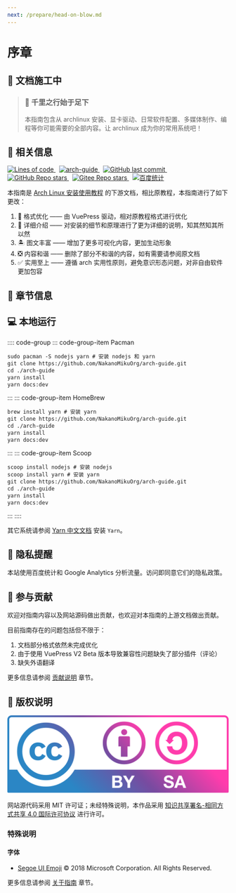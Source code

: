 ```yaml
---
next: /prepare/head-on-blow.md
---
```


# 序章

## 🚧 文档施工中

> ### 🎐 千里之行始于足下
>
> 本指南包含从 archlinux 安装、显卡驱动、日常软件配置、多媒体制作、编程等你可能需要的全部内容。让 archlinux 成为你的常用系统吧！

## 📕 相关信息

<p class="shields normal-img-p">
  <a
    href="https://github.com/NakanoMikuOrg/arch-guide"
    target="_blank"
    rel="noopener noreferrer"
  >
    <img
      alt="Lines of code"
      src="https://img.shields.io/tokei/lines/github/NakanoMikuOrg/arch-guide"
    />
  </a>&nbsp;
  <a
    href="https://github.com/NakanoMikuOrg/arch-guide"
    target="_blank"
    rel="noopener noreferrer"
  >
    <img
      alt="arch-guide"
      src="https://travis-ci.com/NakanoMikuOrg/arch-guide.svg?branch=main"
    />
  </a>&nbsp;
  <a
    href="https://github.com/NakanoMikuOrg/arch-guide"
    target="_blank"
    rel="noopener noreferrer"
  >
    <img
      alt="GitHub last commit"
      src="https://img.shields.io/github/last-commit/NakanoMikuOrg/arch-guide"
    />
  </a>&nbsp;
  <a
    href="https://github.com/NakanoMikuOrg/arch-guide"
    target="_blank"
    rel="noopener noreferrer"
  >
    <img
      alt="GitHub Repo stars"
      src="https://img.shields.io/github/stars/NakanoMikuOrg/arch-guide?style=social"
    />
  </a>&nbsp;
  <a
    href="https://gitee.com/nakano-miku/arch-guide/stargazers"
    target="_blank"
    rel="noopener noreferrer"
  >
    <img
      src="https://gitee.com/nakano-miku/arch-guide/badge/star.svg?theme=white"
      alt="Gitee Repo stars"
    />
  </a>&nbsp;
  <a
    href="https://tongji.baidu.com/web/welcome/ico?s=e7059486ad3b16e21ea7058836c51b9b"
    target="_blank"
    rel="noopener noreferrer"
  >
    <img
      src="https://img.shields.io/badge/Baidu-%E7%BB%9F%E8%AE%A1-blue"
      alt="百度统计"
    />
  </a>
</p>

本指南是 [Arch Linux 安装使用教程](https://github.com/ArchLinuxStudio/ArchLinuxTutorial) 的下游文档，相比原教程，本指南进行了如下更改：

1. 📖 格式优化 —— 由 VuePress 驱动，相对原教程格式进行优化
2. 🎏 详细介绍 —— 对安装的细节和原理进行了更为详细的说明，知其然知其所以然
3. 🏝️ 图文丰富 —— 增加了更多可视化内容，更加生动形象
4. ❎ 内容和谐 —— 删除了部分不和谐的内容，如有需要请参阅原文档
5. ✅ 实用至上 —— 遵循 arch 实用性原则，避免意识形态问题，对非自由软件更加包容

## 📑 章节信息

## 💻 本地运行

:::: code-group
::: code-group-item Pacman

```bash{4-5}
sudo pacman -S nodejs yarn # 安装 nodejs 和 yarn
git clone https://github.com/NakanoMikuOrg/arch-guide.git
cd ./arch-guide
yarn install
yarn docs:dev
```

:::
::: code-group-item HomeBrew

```zsh{4-5}
brew install yarn # 安装 yarn
git clone https://github.com/NakanoMikuOrg/arch-guide.git
cd ./arch-guide
yarn install
yarn docs:dev
```

:::
::: code-group-item Scoop

```bat{5-6}
scoop install nodejs # 安装 nodejs
scoop install yarn # 安装 yarn
git clone https://github.com/NakanoMikuOrg/arch-guide.git
cd ./arch-guide
yarn install
yarn docs:dev
```

:::
::::

其它系统请参阅 [Yarn 中文文档](https://yarn.bootcss.com/docs/install/) 安装 `Yarn`。

## 🔔 隐私提醒

本站使用百度统计和 Google Analytics 分析流量。访问即同意它们的隐私政策。

## 🌱 参与贡献

欢迎对指南内容以及网站源码做出贡献，也欢迎对本指南的上游文档做出贡献。

目前指南存在的问题包括但不限于：

1. 文档部分格式依然未完成优化
2. 由于使用 VuePress V2 Beta 版本导致兼容性问题缺失了部分插件（评论）
3. 缺失外语翻译

更多信息请参阅 [贡献说明](/contribute.md) 章节。

## 🎋 版权说明

[![by-sa](./static/svg/by-sa.svg)](http://creativecommons.org/licenses/by-sa/4.0/)

网站源代码采用 MIT 许可证；未经特殊说明，本作品采用 [知识共享署名-相同方式共享 4.0 国际许可协议](http://creativecommons.org/licenses/by-sa/4.0/) 进行许可。

### 特殊说明

#### 字体

- [Segoe UI Emoji](https://docs.microsoft.com/zh-cn/typography/font-list/segoe-ui-emoji) © 2018 Microsoft Corporation. All Rights Reserved.

更多信息请参阅 [关于指南](/about.md#版权声明) 章节。
